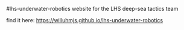 #lhs-underwater-robotics
website for the LHS deep-sea tactics team

find it here: https://willuhmjs.github.io/lhs-underwater-robotics

<!-- TODO: add build/dev instructions -->